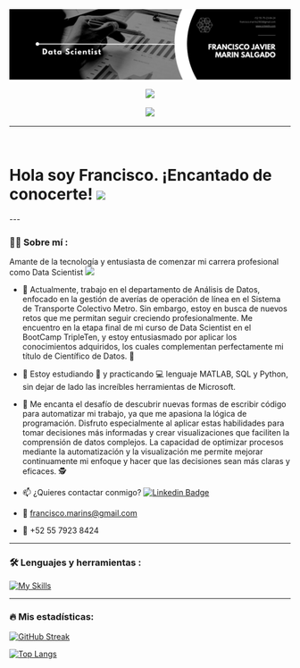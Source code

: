 <div id="header" align="center">
  <img decoding="async" src="https://github.com/FranciscoMarin29/FranciscoMarin29/blob/main/Profile.1.png" width="800"/>

[![](https://img.shields.io/badge/LinkedIn-0077B5?style=for-the-badge&logo=linkedin&logoColor=white)](https://www.linkedin.com/in/francisco-mar%C3%ADn-salgado/)

![](https://komarev.com/ghpvc/?username=FranciscoMarin29&color=blueviolet&style=flat-square)

</div>

---
 <div id="header" align="left">
   
<img decoding="async" src="https://visitor-badge-reloaded.herokuapp.com/badge?page_id=FranciscoMarin29.Francisco&color=00cf00" alt=""/>
<h1>
  Hola soy Francisco. ¡Encantado de conocerte!
  <img decoding="async" src="https://media.giphy.com/media/hvRJCLFzcasrR4ia7z/giphy.gif" width="30px"/>
</h1>
---
 <div id="header" align="left">

### :man_technologist: Sobre mí :

Amante de la tecnología y entusiasta de comenzar mi carrera profesional como Data Scientist <img decoding="async" src="https://media.giphy.com/media/WUlplcMpOCEmTGBtBW/giphy.gif" width="30">
* :telescope: Actualmente, trabajo en el departamento de Análisis de Datos, enfocado en la gestión de averías de operación de línea en el Sistema de Transporte Colectivo Metro. Sin embargo, estoy en busca de nuevos retos que me permitan seguir creciendo profesionalmente. Me encuentro en la etapa final de mi curso de Data Scientist en el BootCamp TripleTen, y estoy entusiasmado por aplicar los conocimientos adquiridos, los cuales complementan perfectamente mi título de Científico de Datos. :muscle:

* :seedling: Estoy estudiando :blue_book: y practicando :computer: lenguaje MATLAB, SQL y Python, sin dejar de lado las increíbles herramientas de Microsoft.

* :heartbeat: Me encanta el desafío de descubrir nuevas formas de escribir código para automatizar mi trabajo, ya que me apasiona la lógica de programación. Disfruto especialmente al aplicar estas habilidades para tomar decisiones más informadas y crear visualizaciones que faciliten la comprensión de datos complejos. La capacidad de optimizar procesos mediante la automatización y la visualización me permite mejorar continuamente mi enfoque y hacer que las decisiones sean más claras y eficaces. :detective:


* :mailbox: ¿Quieres contactar conmigo? [![Linkedin Badge](https://img.shields.io/badge/LinkedIn-0077B5?style=for-the-badge&logo=linkedin&logoColor=white)](https://www.linkedin.com/in/francisco-mar%C3%ADn-salgado/)

* :e-mail: francisco.marins@gmail.com

* :iphone: +52 55 7923 8424 

---

### :hammer_and_wrench: Lenguajes y herramientas :
<div id="header" align="left">
  
   [![My Skills](https://skillicons.dev/icons?i=py,github,html,azure,sklearn)](https://skillicons.dev)

</div>

---



### :fire: Mis estadísticas:
[![GitHub Streak](http://github-readme-streak-stats.herokuapp.com?user=FranciscoMarin29&theme=dark&background=000000)](https://git.io/streak-stats)


[![Top Langs](https://github-readme-stats.vercel.app/api/top-langs/?username=FranciscoMarin29&layout=compact&theme=vision-friendly-dark)](https://github.com/anuraghazra/github-readme-stats)
